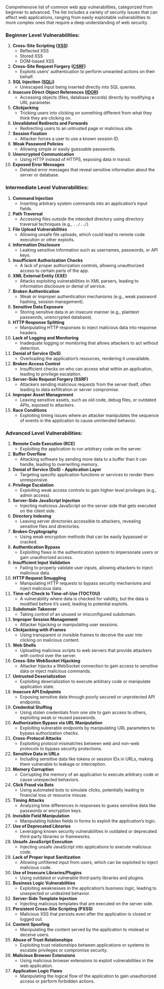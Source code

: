 Comprehensive list of common web app vulnerabilities, categorized from beginner to advanced. The list includes a variety of security issues that can affect web applications, ranging from easily exploitable vulnerabilities to more complex ones that require a deep understanding of web security.

### Beginner Level Vulnerabilities:

1. **Cross-Site Scripting ([XSS](https://github.com/iamprim0rdial/Bug-Hunting-Resource/blob/main/webapp-vulnerability-explain.md#17cross-site-scripting-xss))**
    - Reflected XSS
    - Stored XSS
    - DOM-based XSS
2. **Cross-Site Request Forgery ([CSRF](https://github.com/iamprim0rdial/Bug-Hunting-Resource/blob/main/webapp-vulnerability-explain.md#3-cross-site-request-forgery-csrf))**
    - Exploits users' authentication to perform unwanted actions on their behalf.
3. **SQL Injection ([SQLi](https://github.com/iamprim0rdial/Bug-Hunting-Resource/blob/main/webapp-vulnerability-explain.md#13-sql-injection))**
    - Unescaped input being inserted directly into SQL queries.
4. **Insecure Direct Object References ([IDOR](https://github.com/iamprim0rdial/Bug-Hunting-Resource/blob/main/webapp-vulnerability-explain.md#6-insecure-direct-object-reference-idor))**
    - Accessing objects (files, database records) directly by modifying a URL parameter.
5. **Clickjacking**
    - Tricking users into clicking on something different from what they think they are clicking on.
6. **Unvalidated Redirects and Forwards**
    - Redirecting users to an untrusted page or malicious site.
7. **Session Fixation**
    - Attacker forces a user to use a known session ID.
8. **Weak Password Policies**
    - Allowing simple or easily guessable passwords.
9. **Unencrypted Communication**
    - Using HTTP instead of HTTPS, exposing data in transit.
10. **Exposed Error Messages**
    - Detailed error messages that reveal sensitive information about the server or database.

### Intermediate Level Vulnerabilities:

1. **Command Injection**
    - Inserting arbitrary system commands into an application’s input fields.
2. **Path Traversal**
    - Accessing files outside the intended directory using directory traversal techniques (e.g., `../../`).
3. **File Upload Vulnerabilities**
    - Allowing unsafe file uploads, which could lead to remote code execution or other exploits.
4. **Information Disclosure**
    - Leaking sensitive information such as usernames, passwords, or API keys.
5. **Insufficient Authorization Checks**
    - A lack of proper authorization controls, allowing unauthorized access to certain parts of the app.
6. **XML External Entity (XXE)**
    - Attacks exploiting vulnerabilities in XML parsers, leading to information disclosure or denial of service.
7. **Broken Authentication**
    - Weak or improper authentication mechanisms (e.g., weak password hashing, session management).
8. **Sensitive Data Exposure**
    - Storing sensitive data in an insecure manner (e.g., plaintext passwords, unencrypted database).
9. **HTTP Response Splitting**
    - Manipulating HTTP responses to inject malicious data into response headers.
10. **Lack of Logging and Monitoring**
    - Inadequate logging or monitoring that allows attackers to act without detection.
11. **Denial of Service (DoS)**
    - Overloading the application’s resources, rendering it unavailable.
12. **Broken Access Control**
    - Insufficient checks on who can access what within an application, leading to privilege escalation.
13. **Server-Side Request Forgery (SSRF)**
    - Attackers sending malicious requests from the server itself, often leading to data exfiltration or server compromise.
14. **Improper Asset Management**
    - Leaving sensitive assets, such as old code, debug files, or outdated APIs, exposed to attackers.
15. **Race Conditions**
    - Exploiting timing issues where an attacker manipulates the sequence of events in the application to cause unintended behavior.

### Advanced Level Vulnerabilities:

1. **Remote Code Execution (RCE)**
    - Exploiting the application to run arbitrary code on the server.
2. **Buffer Overflow**
    - Attacking software by sending more data to a buffer than it can handle, leading to overwriting memory.
3. **Denial of Service (DoS) - Application Layer**
    - Targeting specific application functions or services to render them unresponsive.
4. **Privilege Escalation**
    - Exploiting weak access controls to gain higher-level privileges (e.g., admin access).
5. **Server-Side JavaScript Injection**
    - Injecting malicious JavaScript on the server side that gets executed on the client side.
6. **Directory Indexing**
    - Leaving server directories accessible to attackers, revealing sensitive files and directories.
7. **Broken Cryptography**
    - Using weak encryption methods that can be easily bypassed or cracked.
8. **Authentication Bypass**
    - Exploiting flaws in the authentication system to impersonate users or gain unauthorized access.
9. **Insufficient Input Validation**
    - Failing to properly validate user inputs, allowing attackers to inject malicious data.
10. **HTTP Request Smuggling**
    - Manipulating HTTP requests to bypass security mechanisms and inject malicious data.
11. **Time-of-Check to Time-of-Use (TOCTOU)**
    - A vulnerability where data is checked for validity, but the data is modified before it’s used, leading to potential exploits.
12. **Subdomain Takeover**
    - Taking control of an unused or misconfigured subdomain.
13. **Improper Session Management**
    - Attacker hijacking or manipulating user sessions.
14. **Clickjacking with iFrames**
    - Using transparent or invisible frames to deceive the user into clicking on malicious content.
15. **Web Shells**
    - Uploading malicious scripts to web servers that provide attackers with control over the server.
16. **Cross-Site WebSocket Hijacking**
    - Attacker hijacks a WebSocket connection to gain access to sensitive data or inject malicious commands.
17. **Untrusted Deserialization**
    - Exploiting deserialization to execute arbitrary code or manipulate application state.
18. **Insecure API Endpoints**
    - Exposing sensitive data through poorly secured or unprotected API endpoints.
19. **Credential Stuffing**
    - Using stolen credentials from one site to gain access to others, exploiting weak or reused passwords.
20. **Authorization Bypass via URL Manipulation**
    - Exploiting vulnerable endpoints by manipulating URL parameters to bypass authorization checks.
21. **Cross-Protocol Attacks**
    - Exploiting protocol mismatches between web and non-web protocols to bypass security protections.
22. **Sensitive Data in URLs**
    - Including sensitive data like tokens or session IDs in URLs, making them vulnerable to leakage or interception.
23. **Memory Corruption**
    - Corrupting the memory of an application to execute arbitrary code or cause unexpected behaviors.
24. **Click Fraud via Bots**
    - Using automated bots to simulate clicks, potentially leading to financial loss or resource misuse.
25. **Timing Attacks**
    - Analyzing time differences in responses to guess sensitive data like passwords or encryption keys.
26. **Invisible Field Manipulation**
    - Manipulating hidden fields in forms to exploit the application’s logic.
27. **Use of Deprecated Libraries**
    - Leveraging known security vulnerabilities in outdated or deprecated third-party libraries or frameworks.
28. **Unsafe JavaScript Execution**
    - Injecting unsafe JavaScript into applications to execute malicious code.
29. **Lack of Proper Input Sanitization**
    - Allowing unfiltered input from users, which can be exploited to inject malicious code.
30. **Use of Insecure Libraries/Plugins**
    - Using outdated or vulnerable third-party libraries and plugins.
31. **Business Logic Vulnerabilities**
    - Exploiting weaknesses in the application’s business logic, leading to unexpected or undesired behavior.
32. **Server-Side Template Injection**
    - Injecting malicious templates that are executed on the server side.
33. **Persistent Cross-Site Scripting (PXSS)**
    - Malicious XSS that persists even after the application is closed or logged out.
34. **Content Spoofing**
    - Manipulating the content served by the application to mislead or deceive users.
35. **Abuse of Trust Relationships**
    - Exploiting trust relationships between applications or systems to escalate privileges or compromise security.
36. **Malicious Browser Extensions**
    - Using malicious browser extensions to exploit vulnerabilities in the web application.
37. **Application Logic Flaws**
    - Manipulating the logical flow of the application to gain unauthorized access or perform forbidden actions.
